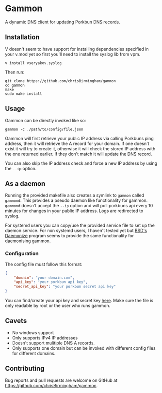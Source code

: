 # Gammon

A dynamic DNS client for updating Porkbun DNS records.

## Installation

V doesn't seem to have support for installing dependencies specified in your v.mod yet so first you'll need to install the syslog lib from vpm.

```commandline
v install vseryakov.syslog
```

Then run:

```commandline
git clone https://github.com/chrisBirmingham/gammon
cd gammon
make
sudo make install
```

## Usage

Gammon can be directly invoked like so:

```commandline
gammon -c ./path/to/config/file.json
```

Gammon will first retrieve your public IP address via calling Porkbuns ping address, then it will retrieve the A record for your domain. If one doesn't exist it will try to create it, otherwise it will check the stored IP address with the one returned earlier. If they don't match it will update the DNS record.

You can also skip the IP address check and force a new IP address by using the `--ip` option.

## As a daemon

Running the provided makefile also creates a symlink to `gammon` called `gammond`. This provides a pseudo daemon like functionality for gammon. `gammond` doesn't accept the `--ip` option and will
poll porkbuns api every 10 minutes for changes in your public IP address. Logs are redirected to syslog.

For systemd users you can copy/use the provided service file to set up the daemon service. For non systemd users, I haven't tested yet but [BSD's Daemonize](https://man.freebsd.org/cgi/man.cgi?query=daemonize&sektion=1&manpath=FreeBSD+13.2-RELEASE+and+Ports) program seems to provide the same functionality for daemonising gammon.

### Configuration

The config file must follow this format:

```json
{
	"domain": "your domain.com",
	"api_key": "your porkbun api key",
	"secret_api_key": "your porkbun secret api key"
}
```

You can find/create your api key and secret key [here](https://kb.porkbun.com/article/190-getting-started-with-the-porkbun-api). Make sure the file is only readable by root or the user who runs gammon.

## Cavets

* No windows support
* Only supports IPv4 IP addresses
* Doesn't support mulitiple DNS A records.
* Only supports one domain but can be invoked with different config files for different domains.

## Contributing

Bug reports and pull requests are welcome on GitHub at https://github.com/chrisBirmingham/gammon.
